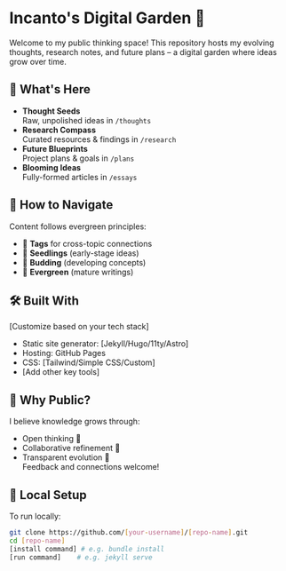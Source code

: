 

# Incanto's Digital Garden 🌱

Welcome to my public thinking space! This repository hosts my evolving thoughts, research notes, and future plans – a digital garden where ideas grow over time.

## 🌟 What's Here
- **Thought Seeds**  
  Raw, unpolished ideas in `/thoughts`
- **Research Compass**  
  Curated resources & findings in `/research`
- **Future Blueprints**  
  Project plans & goals in `/plans`
- **Blooming Ideas**  
  Fully-formed articles in `/essays`

## 🧭 How to Navigate
Content follows evergreen principles:
- 🔎 **Tags** for cross-topic connections
- 🌱 **Seedlings** (early-stage ideas)
- 🌿 **Budding** (developing concepts)
- 🌳 **Evergreen** (mature writings)

## 🛠️ Built With
[Customize based on your tech stack]
- Static site generator: [Jekyll/Hugo/11ty/Astro]
- Hosting: GitHub Pages
- CSS: [Tailwind/Simple CSS/Custom]
- [Add other key tools]

## 🌌 Why Public?
I believe knowledge grows through:
- Open thinking 🧠
- Collaborative refinement 🤝
- Transparent evolution 🔄  
Feedback and connections welcome!

## 🚀 Local Setup
To run locally:
```bash
git clone https://github.com/[your-username]/[repo-name].git
cd [repo-name]
[install command] # e.g. bundle install
[run command]    # e.g. jekyll serve
